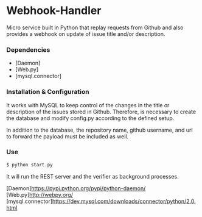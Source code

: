 # Webhook-Handler
Micro service built in Python that replay requests from Github and also provides a webhook on update of issue title and/or description.

### Dependencies

- [Daemon]
- [Web.py]
- [mysql.connector]

### Installation & Configuration

It works with MySQL to keep control of the changes in the title or description of the issues stored in Github. Therefore, is necessary to create the database and modify config.py according to the defined setup.

In addition to the database, the repository name, github username, and url to forward the payload must be included as well.

### Use

```sh
$ python start.py
```

It will run the REST server and the verifier as background processes.

[Daemon]https://pypi.python.org/pypi/python-daemon/
[Web.py]http://webpy.org/
[mysql.connector]https://dev.mysql.com/downloads/connector/python/2.0.html


